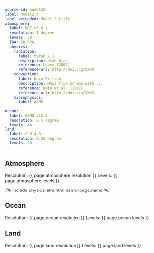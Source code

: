 ```yaml
---
source-id: model2A
label: Model2 A
label_extended: Model 2 title
atmosphere:
  label: WRF v3.8.1
  resolution: 1 degree
  levels: 30
  TOA: 20 hPa
  physics:
    radiation:
      label: Myrad 7.1
      description: blah blah
      reference: Lopez (2002)
      reference-url: http://doi.org/XXXX
    convection:
      label: Kain-Fritsch
      description: Mass flux scheme with ...
      reference: Kain et al. (2009)
      reference-url: http://doi.org/XXXX
    microphysics:
      label: WSM5

ocean:
  label: NEMO v12.4
  resolution: 0.5 degree
  levels: 40
land:
  label: CLM 4.8
  resolution: 0.25 degree
  levels: 20
---
```


## Atmosphere
Resolution: {{ page.atmosphere.resolution }}
Levels: {{ page.atmosphere.levels }}

{% include physics-atm.html name=page.name %}

## Ocean
Resolution: {{ page.ocean.resolution }}
Levels: {{ page.ocean.levels }}

## Land
Resolution: {{ page.land.resolution }}
Levels: {{ page.land.levels }}

